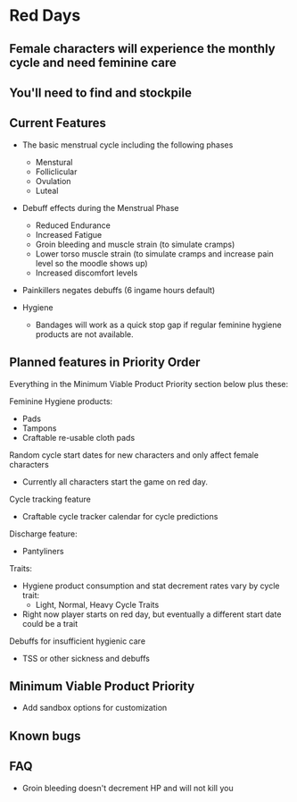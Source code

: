 # Red Days

## Female characters will experience the monthly cycle and need feminine care

## You'll need to find and stockpile 

## Current Features
- The basic menstrual cycle including the following phases
    - Menstural
    - Folliclicular
    - Ovulation
    - Luteal

- Debuff effects during the Menstrual Phase
    - Reduced Endurance
    - Increased Fatigue
    - Groin bleeding and muscle strain (to simulate cramps)
    - Lower torso muscle strain (to simulate cramps and increase pain level so the moodle shows up)
    - Increased discomfort levels

- Painkillers negates debuffs (6 ingame hours default)

- Hygiene
    - Bandages will work as a quick stop gap if regular feminine hygiene products are not available.

## Planned features in Priority Order

Everything in the Minimum Viable Product Priority section below plus these:

Feminine Hygiene products:
- Pads
- Tampons
- Craftable re-usable cloth pads

Random cycle start dates for new characters and only affect female characters
- Currently all characters start the game on red day.

Cycle tracking feature
- Craftable cycle tracker calendar for cycle predictions

Discharge feature:
- Pantyliners

Traits:
- Hygiene product consumption and stat decrement rates vary by cycle trait:
    - Light, Normal, Heavy Cycle Traits
- Right now player starts on red day, but eventually a different start date could be a trait

Debuffs for insufficient hygienic care
- TSS or other sickness and debuffs

## Minimum Viable Product Priority
- Add sandbox options for customization

## Known bugs

## FAQ
- Groin bleeding doesn't decrement HP and will not kill you